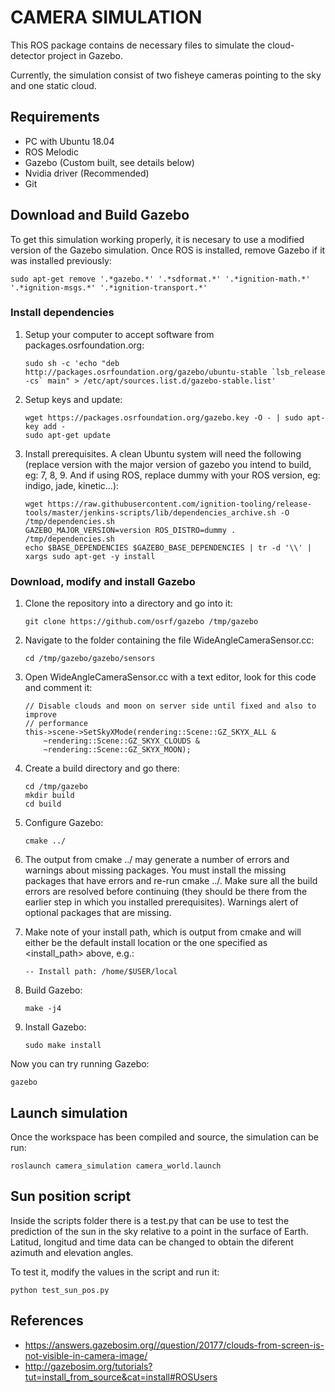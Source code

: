 # CAMERA SIMULATION
This ROS package contains de necessary files to simulate the cloud-detector project in Gazebo.

Currently, the simulation consist of two fisheye cameras pointing to the sky and one static cloud.

## Requirements
- PC with Ubuntu 18.04
- ROS Melodic
- Gazebo (Custom built, see details below)
- Nvidia driver (Recommended)
- Git

## Download and Build Gazebo
To get this simulation working properly, it is necesary to use a modified version of the Gazebo simulation. Once ROS is installed, remove Gazebo if it was installed previously:

```
sudo apt-get remove '.*gazebo.*' '.*sdformat.*' '.*ignition-math.*' '.*ignition-msgs.*' '.*ignition-transport.*' 
```
### Install dependencies

1. Setup your computer to accept software from packages.osrfoundation.org:
    ```
    sudo sh -c 'echo "deb http://packages.osrfoundation.org/gazebo/ubuntu-stable `lsb_release -cs` main" > /etc/apt/sources.list.d/gazebo-stable.list'
    ```
2. Setup keys and update:
    ```
    wget https://packages.osrfoundation.org/gazebo.key -O - | sudo apt-key add -
    sudo apt-get update
    ```
3. Install prerequisites. A clean Ubuntu system will need the following (replace version with the major version of gazebo you intend to build, eg: 7, 8, 9. And if using ROS, replace dummy with your ROS version, eg: indigo, jade, kinetic...):
    ```
    wget https://raw.githubusercontent.com/ignition-tooling/release-tools/master/jenkins-scripts/lib/dependencies_archive.sh -O /tmp/dependencies.sh
    GAZEBO_MAJOR_VERSION=version ROS_DISTRO=dummy . /tmp/dependencies.sh
    echo $BASE_DEPENDENCIES $GAZEBO_BASE_DEPENDENCIES | tr -d '\\' | xargs sudo apt-get -y install
    ```
### Download, modify and install Gazebo

1. Clone the repository into a directory and go into it:
   
    ```
    git clone https://github.com/osrf/gazebo /tmp/gazebo
    ```

2. Navigate to the folder containing the file WideAngleCameraSensor.cc:
   
    ```
    cd /tmp/gazebo/gazebo/sensors
    ```

3. Open WideAngleCameraSensor.cc with a text editor, look for this code and comment it:
   
    ```
    // Disable clouds and moon on server side until fixed and also to improve
    // performance
    this->scene->SetSkyXMode(rendering::Scene::GZ_SKYX_ALL &
        ~rendering::Scene::GZ_SKYX_CLOUDS &
        ~rendering::Scene::GZ_SKYX_MOON);
    ```
4. Create a build directory and go there:
   
    ```
    cd /tmp/gazebo
    mkdir build
    cd build
    ```

5. Configure Gazebo:
    ```
    cmake ../
    ```

6. The output from cmake ../ may generate a number of errors and warnings about missing packages. You must install the missing packages that have errors and re-run cmake ../. Make sure all the build errors are resolved before continuing (they should be there from the earlier step in which you installed prerequisites). Warnings alert of optional packages that are missing.
   
7. Make note of your install path, which is output from cmake and will either be the default install location or the one specified as <install_path> above, e.g.:
    ```
    -- Install path: /home/$USER/local
    ```

8. Build Gazebo:

    ```
    make -j4
    ```

9. Install Gazebo:
    
    ```
    sudo make install
    ```

Now you can try running Gazebo:

```
gazebo
```

## Launch simulation
Once the workspace has been compiled and source, the simulation can be run:

```
roslaunch camera_simulation camera_world.launch
```

## Sun position script

Inside the scripts folder there is a test.py that can be use to test the prediction of the sun in the sky relative to a point in the surface of Earth. Latitud, longitud and time data can be changed to obtain the diferent azimuth and elevation angles.

To test it, modify the values in the script and run it:

```
python test_sun_pos.py
```

## References
- <https://answers.gazebosim.org//question/20177/clouds-from-screen-is-not-visible-in-camera-image/>
- <http://gazebosim.org/tutorials?tut=install_from_source&cat=install#ROSUsers>